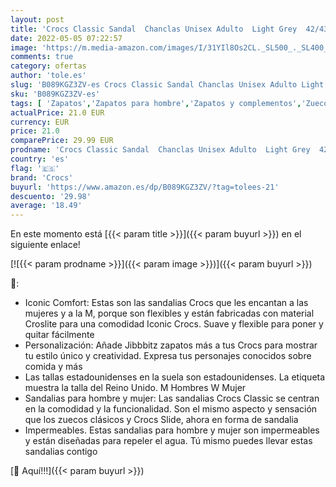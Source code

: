 ```yaml
---
layout: post
title: 'Crocs Classic Sandal  Chanclas Unisex Adulto  Light Grey  42/43 EU'
date: 2022-05-05 07:22:57
image: 'https://m.media-amazon.com/images/I/31YIl8Os2CL._SL500_._SL400_.jpg'
comments: true
category: ofertas
author: 'tole.es'
slug: 'B089KGZ3ZV-es Crocs Classic Sandal Chanclas Unisex Adulto Light Grey...'
sku: 'B089KGZ3ZV-es'
tags: [ 'Zapatos','Zapatos para hombre','Zapatos y complementos','Zuecos y mules para hombre','chanclas','crocs','🇪🇸', ]
actualPrice: 21.0 EUR
currency: EUR
price: 21.0
comparePrice: 29.99 EUR
prodname: 'Crocs Classic Sandal  Chanclas Unisex Adulto  Light Grey  42/43 EU'
country: 'es'
flag: '🇪🇸'
brand: 'Crocs'
buyurl: 'https://www.amazon.es/dp/B089KGZ3ZV/?tag=tolees-21'
descuento: '29.98'
average: '18.49'
---
```


En este momento está [{{< param title >}}]({{< param buyurl >}}) en el siguiente enlace!

[![{{< param prodname >}}]({{< param image >}})]({{< param buyurl >}})

🔎:

- Iconic Comfort: Estas son las sandalias Crocs que les encantan a las mujeres y a la M, porque son flexibles y están fabricadas con material Croslite para una comodidad Iconic Crocs. Suave y flexible para poner y quitar fácilmente
- Personalización: Añade Jibbbitz zapatos más a tus Crocs para mostrar tu estilo único y creatividad. Expresa tus personajes conocidos sobre comida y más
- Las tallas estadounidenses en la suela son estadounidenses. La etiqueta muestra la talla del Reino Unido. M Hombres W Mujer
- Sandalias para hombre y mujer: Las sandalias Crocs Classic se centran en la comodidad y la funcionalidad. Son el mismo aspecto y sensación que los zuecos clásicos y Crocs Slide, ahora en forma de sandalia
- Impermeables. Estas sandalias para hombre y mujer son impermeables y están diseñadas para repeler el agua. Tú mismo puedes llevar estas sandalias contigo

[🛒 Aquí!!!]({{< param buyurl >}})
